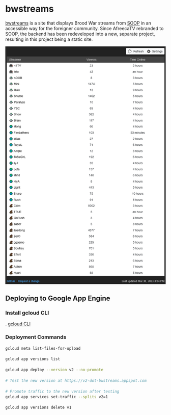 # bwstreams

[bwstreams](https://bwstreams.appspot.com/) is a site that displays Brood War streams from [SOOP](https://www.sooplive.co.kr/) in an accessible way for the foreigner community. Since AfreecaTV rebranded to SOOP, the backend has been redeveloped into a new, separate project, resulting in this project being a static site.

[<img src="demo.png">](demo.png)

## Deploying to Google App Engine

### Install gcloud CLI

. [gcloud CLI](https://cloud.google.com/sdk/docs/install)

### Deployment Commands

```sh
gcloud meta list-files-for-upload

gcloud app versions list

gcloud app deploy --version v2 --no-promote

# Test the new version at https://v2-dot-bwstreams.appspot.com

# Promote traffic to the new version after testing
gcloud app services set-traffic --splits v2=1

gcloud app versions delete v1
```

